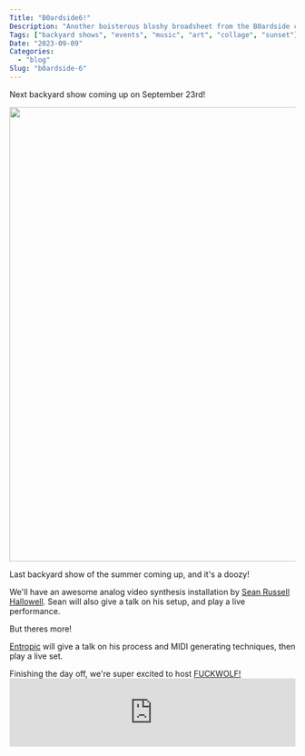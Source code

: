 ```yaml
---
Title: "B0ardside6!"
Description: "Another boisterous bloshy broadsheet from the B0ardside crew!"
Tags: ["backyard shows", "events", "music", "art", "collage", "sunset"]
Date: "2023-09-09"
Categories:
  - "blog"
Slug: "b0ardside-6"
---
```


<p>
Next backyard show coming up on September 23rd!<br>
</p>

<img src="bs6FLYER.png" width="800">

<p>Last backyard show of the summer coming up, and it's a doozy!</p>

<p>We'll have an awesome analog video synthesis installation by <a href="https://www.seanrussellhallowell.com/">Sean Russell Hallowell</a>. Sean will also give a talk on his setup, and play a live performance.</p>

<p> But theres more!</p>
<p>
<a href="https://www.instagram.com/entropicsonics/">Entropic</a> will give a talk on his process and MIDI generating techniques, then play a live set.</p>
<p>Finishing the day off, we're super excited to host <a href="https://fuckwolf.bandcamp.com/">FUCKWOLF!</a><br>
<iframe style="border: 0; width: 100%; height: 120px;" src="https://bandcamp.com/EmbeddedPlayer/album=924510805/size=large/bgcol=333333/linkcol=0f91ff/tracklist=false/artwork=small/transparent=true/" seamless><a href="https://fuckwolf.bandcamp.com/album/goodbye-asshole-2">Goodbye, Asshole by Fuckwolf</a></iframe>
</p>




